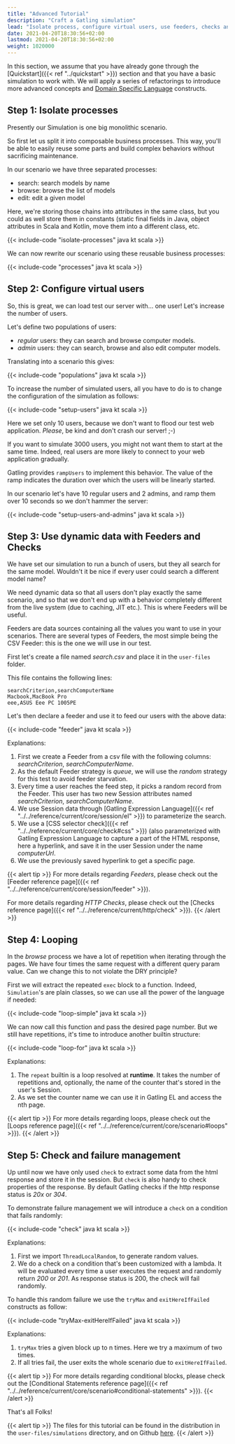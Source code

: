 ```yaml
---
title: "Advanced Tutorial"
description: "Craft a Gatling simulation"
lead: "Isolate process, configure virtual users, use feeders, checks and looping"
date: 2021-04-20T18:30:56+02:00
lastmod: 2021-04-20T18:30:56+02:00
weight: 1020000
---
```


In this section, we assume that you have already gone through the [Quickstart]({{< ref "../quickstart" >}}) section and that you have a basic simulation to work with.
We will apply a series of refactorings to introduce more advanced concepts and [Domain Specific Language](https://en.wikipedia.org/wiki/Domain-specific_language) constructs.

## Step 1: Isolate processes

Presently our Simulation is one big monolithic scenario.

So first let us split it into composable business processes.
This way, you'll be able to easily reuse some parts and build complex behaviors without sacrificing maintenance.

In our scenario we have three separated processes:

  * search: search models by name
  * browse: browse the list of models
  * edit: edit a given model

Here, we're storing those chains into attributes in the same class, but you could as well store them in constants (static final fields in Java, object attributes in Scala and Kotlin, move them into a different class, etc.

{{< include-code "isolate-processes" java kt scala >}}

We can now rewrite our scenario using these reusable business processes:

{{< include-code "processes" java kt scala >}}

## Step 2: Configure virtual users

So, this is great, we can load test our server with... one user!
Let's increase the number of users.

Let's define two populations of users:

* *regular* users: they can search and browse computer models.
* *admin* users: they can search, browse and also edit computer models.

Translating into a scenario this gives:

{{< include-code "populations" java kt scala >}}

To increase the number of simulated users, all you have to do is to change the configuration of the simulation as follows:

{{< include-code "setup-users" java kt scala >}}

Here we set only 10 users, because we don't want to flood our test web application. *Please*, be kind and don't crash our server! ;-)

If you want to simulate 3000 users, you might not want them to start at the same time.
Indeed, real users are more likely to connect to your web application gradually.

Gatling provides `rampUsers` to implement this behavior.
The value of the ramp indicates the duration over which the users will be linearly started.

In our scenario let's have 10 regular users and 2 admins, and ramp them over 10 seconds so we don't hammer the server:

{{< include-code "setup-users-and-admins" java kt scala >}}

## Step 3: Use dynamic data with Feeders and Checks

We have set our simulation to run a bunch of users, but they all search for the same model.
Wouldn't it be nice if every user could search a different model name?

We need dynamic data so that all users don't play exactly the same scenario, and so that we don't end up with a behavior completely different from the live system (due to caching, JIT etc.).
This is where Feeders will be useful.

Feeders are data sources containing all the values you want to use in your scenarios.
There are several types of Feeders, the most simple being the CSV Feeder: this is the one we will use in our test.

First let's create a file named *search.csv* and place it in the `user-files` folder.

This file contains the following lines:

```text
searchCriterion,searchComputerName
Macbook,MacBook Pro
eee,ASUS Eee PC 1005PE
```

Let's then declare a feeder and use it to feed our users with the above data:

{{< include-code "feeder" java kt scala >}}

Explanations:

1. First we create a Feeder from a csv file with the following columns: *searchCriterion*, *searchComputerName*.
2. As the default Feeder strategy is *queue*, we will use the *random* strategy for this test to avoid feeder starvation.
3. Every time a user reaches the feed step, it picks a random record from the Feeder.
   This user has two new Session attributes named *searchCriterion*, *searchComputerName*.
4. We use Session data through [Gatling Expression Language]({{< ref "../../reference/current/core/session/el" >}}) to parameterize the search.
5. We use a [CSS selector check]({{< ref "../../reference/current/core/check#css" >}}) (also parameterized with Gatling Expression Language to capture a part of the HTML response, here a hyperlink, and save it in the user Session under the name *computerUrl*.
6. We use the previously saved hyperlink to get a specific page.

{{< alert tip >}}
For more details regarding *Feeders*, please check out the [Feeder reference page]({{< ref "../../reference/current/core/session/feeder" >}}).

For more details regarding *HTTP Checks*, please check out the [Checks reference page]({{< ref "../../reference/current/http/check" >}}).
{{< /alert >}}

## Step 4: Looping

In the *browse* process we have a lot of repetition when iterating through the pages.
We have four times the same request with a different query param value. Can we change this to not violate the DRY principle?

First we will extract the repeated `exec` block to a function.
Indeed, `Simulation`'s are plain classes, so we can use all the power of the language if needed:

{{< include-code "loop-simple" java kt scala >}}

We can now call this function and pass the desired page number.
But we still have repetitions, it's time to introduce another builtin structure:

{{< include-code "loop-for" java kt scala >}}

Explanations:

1. The `repeat` builtin is a loop resolved at **runtime**.
   It takes the number of repetitions and, optionally, the name of the counter that's stored in the user's Session.
2. As we set the counter name we can use it in Gatling EL and access the nth page.

{{< alert tip >}}
For more details regarding loops, please check out the [Loops reference page]({{< ref "../../reference/current/core/scenario#loops" >}}).
{{< /alert >}}

## Step 5: Check and failure management

Up until now we have only used `check` to extract some data from the html response and store it in the session.
But `check` is also handy to check properties of the response.
By default Gatling checks if the http response status is *20x* or *304*.

To demonstrate failure management we will introduce a `check` on a condition that fails randomly:

{{< include-code "check" java kt scala >}}

Explanations:

1. First we import `ThreadLocalRandom`, to generate random values.
2. We do a check on a condition that's been customized with a lambda.
   It will be evaluated every time a user executes the request and randomly return *200* or *201*.
   As response status is 200, the check will fail randomly.

To handle this random failure we use the `tryMax` and `exitHereIfFailed` constructs as follow:

{{< include-code "tryMax-exitHereIfFailed" java kt scala >}}

Explanations:

1. `tryMax` tries a given block up to n times.
   Here we try a maximum of two times.
2. If all tries fail, the user exits the whole scenario due to `exitHereIfFailed`.

{{< alert tip >}}
For more details regarding conditional blocks, please check out the [Conditional Statements reference page]({{< ref "../../reference/current/core/scenario#conditional-statements" >}}).
{{< /alert >}}

That's all Folks!

{{< alert tip >}}
The files for this tutorial can be found in the distribution in the `user-files/simulations` directory, and on Github [here](https://github.com/gatling/gatling/tree/main/gatling-bundle/src/main/scala/computerdatabase).
{{< /alert >}}
